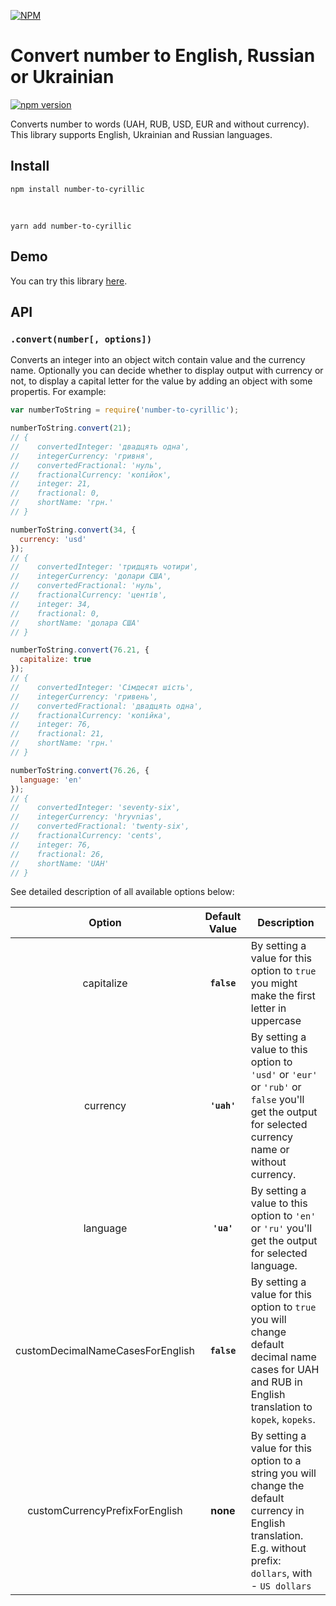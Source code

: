 [![NPM](https://nodei.co/npm/number-to-cyrillic.png)](https://www.npmjs.com/package/number-to-cyrillic)

# Convert number to English, Russian or Ukrainian

[![npm version](https://badge.fury.io/js/number-to-cyrillic.svg)](https://badge.fury.io/js/number-to-cyrillic)

Converts number to words (UAH, RUB, USD, EUR and without currency).
This library supports English, Ukrainian and Russian languages.

## Install

`npm install number-to-cyrillic`

<br />

`yarn add number-to-cyrillic`

## Demo

You can try this library [here](https://npm.runkit.com/number-to-cyrillic).

## API

### `.convert(number[, options])`

Converts an integer into an object witch contain value and the currency name. Optionally you can decide whether to display output with currency or not, to display a capital letter for the value
by adding an object with some propertis. For example:

```js
var numberToString = require('number-to-cyrillic');

numberToString.convert(21);
// {
//    convertedInteger: 'двадцять одна',
//    integerCurrency: 'гривня',
//    convertedFractional: 'нуль',
//    fractionalCurrency: 'копійок',
//    integer: 21,
//    fractional: 0,
//    shortName: 'грн.'
// }

numberToString.convert(34, {
  currency: 'usd'
});
// {
//    convertedInteger: 'тридцять чотири',
//    integerCurrency: 'долари США',
//    convertedFractional: 'нуль',
//    fractionalCurrency: 'центів',
//    integer: 34,
//    fractional: 0,
//    shortName: 'долара США'
// }

numberToString.convert(76.21, {
  capitalize: true
});
// {
//    convertedInteger: 'Сімдесят шість',
//    integerCurrency: 'гривень',
//    convertedFractional: 'двадцять одна',
//    fractionalCurrency: 'копійка',
//    integer: 76,
//    fractional: 21,
//    shortName: 'грн.'
// }

numberToString.convert(76.26, {
  language: 'en'
});
// {
//    convertedInteger: 'seventy-six',
//    integerCurrency: 'hryvnias',
//    convertedFractional: 'twenty-six',
//    fractionalCurrency: 'cents',
//    integer: 76,
//    fractional: 26,
//    shortName: 'UAH'
// }
```

See detailed description of all available options below:

|              Option              | Default Value | Description                                                                                                                                          |
| :------------------------------: | :-----------: | ---------------------------------------------------------------------------------------------------------------------------------------------------- |
|            capitalize            |  **`false`**  | By setting a value for this option to `true` you might make the first letter in uppercase                                                            |
|             currency             |  **`'uah'`**  | By setting a value to this option to `'usd'` or `'eur'` or `'rub'` or `false` you'll get the output for selected currency name or without currency.  |
|             language             |  **`'ua'`**   | By setting a value to this option to `'en'` or `'ru'` you'll get the output for selected language.                                                   |
| customDecimalNameCasesForEnglish |  **`false`**  | By setting a value for this option to `true` you will change default decimal name cases for UAH and RUB in English translation to `kopek`, `kopeks`. |
| customCurrencyPrefixForEnglish |  **none**  | By setting a value for this option to a string you will change the default currency in English translation. E.g. without prefix: `dollars`, with - `US dollars` |
